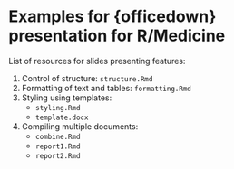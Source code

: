 # Examples for {officedown} presentation for R/Medicine

List of resources for slides presenting features:

1. Control of structure: `structure.Rmd`
2. Formatting of text and tables: `formatting.Rmd`
3. Styling using templates:
    - `styling.Rmd`
    - `template.docx`
4. Compiling multiple documents: 
    - `combine.Rmd`
    - `report1.Rmd`
    - `report2.Rmd`